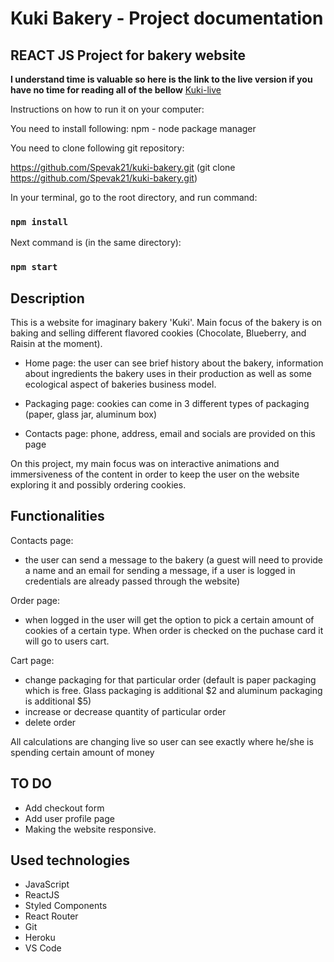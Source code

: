 # Kuki Bakery - Project documentation

## REACT JS Project for bakery website

**I understand time is valuable so here is the link to the live version if you have no time for reading all of the bellow**
[Kuki-live](https://spevak21.github.io/kuki-bakery/)

Instructions on how to run it on your computer:

You need to install following:
npm - node package manager

You need to clone following git repository:

https://github.com/Spevak21/kuki-bakery.git (git clone https://github.com/Spevak21/kuki-bakery.git)

In your terminal, go to the root directory, and run command:
### `npm install`

Next command is (in the same directory):
### `npm start`

## Description 

This is a website for imaginary bakery 'Kuki'. Main focus of the bakery is on baking and selling different flavored cookies (Chocolate, Blueberry, and Raisin at the moment).
 
- Home page: the user can see brief history about the bakery, information about ingredients the bakery uses in their production as well as some ecological aspect of bakeries business model.

- Packaging page: cookies can come in 3 different types of packaging (paper, glass jar, aluminum box)

- Contacts page: phone, address, email and socials are provided on this page


On this project, my main focus was on interactive animations and immersiveness of the content in order to keep the user on the website exploring it and possibly ordering cookies.

## Functionalities

Contacts page:
- the user can send a message to the bakery (a guest will need to provide a name and an email for sending a message, if a user is logged in credentials are already passed through the website)

Order page:

- when logged in the user will get the option to pick a certain amount of cookies of a certain type. When order is checked on the puchase card it will go to users cart.

Cart page:

- change packaging for that particular order (default is paper packaging which is free. Glass packaging is additional $2 and aluminum packaging is additional $5)
- increase or decrease quantity of particular order
- delete order

All calculations are changing live so user can see exactly where he/she is spending certain amount of money

## TO DO

- Add checkout form
- Add user profile page
- Making the website responsive.

## Used technologies
- JavaScript
- ReactJS
- Styled Components
- React Router
- Git
- Heroku
- VS Code